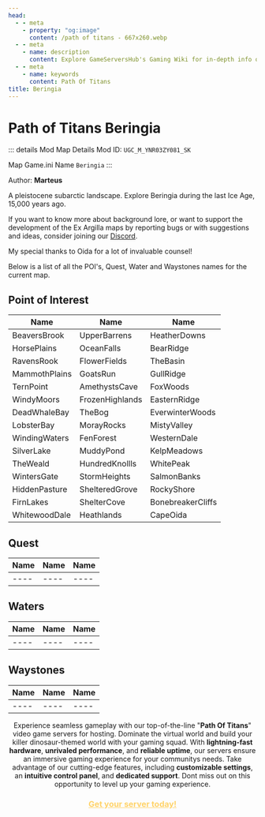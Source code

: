 ```yaml
---
head:
  - - meta
    - property: "og:image"
      content: /path of titans - 667x260.webp
  - - meta
    - name: description
      content: Explore GameServersHub's Gaming Wiki for in-depth info on Path of Titans. Find details on gameplay, features, and updates for the ultimate dino MMO adventure!
  - - meta
    - name: keywords
      content: Path Of Titans
title: Beringia
---
```


# Path of Titans Beringia

::: details Mod Map Details
Mod ID: `UGC_M_YNR03ZY081_SK`

Map Game.ini Name `Beringia`
:::

Author: **Marteus**

A pleistocene subarctic landscape. Explore Beringia during the last Ice Age, 15,000 years ago.

If you want to know more about background lore, or want to support the development of the Ex Argilla maps by reporting bugs or with suggestions and ideas, consider joining our [Discord](https://discord.gg/GfSEk9FkGT).

My special thanks to Oida for a lot of invaluable counsel!

Below is a list of all the POI's, Quest, Water and Waystones names for the current map.

## Point of Interest

| Name          | Name            | Name              |
| ------------- | --------------- | ----------------- |
| BeaversBrook  | UpperBarrens    | HeatherDowns      |
| HorsePlains   | OceanFalls      | BearRidge         |
| RavensRook    | FlowerFields    | TheBasin          |
| MammothPlains | GoatsRun        | GullRidge         |
| TernPoint     | AmethystsCave   | FoxWoods          |
| WindyMoors    | FrozenHighlands | EasternRidge      |
| DeadWhaleBay  | TheBog          | EverwinterWoods   |
| LobsterBay    | MorayRocks      | MistyValley       |
| WindingWaters | FenForest       | WesternDale       |
| SilverLake    | MuddyPond       | KelpMeadows       |
| TheWeald      | HundredKnollls  | WhitePeak         |
| WintersGate   | StormHeights    | SalmonBanks       |
| HiddenPasture | ShelteredGrove  | RockyShore        |
| FirnLakes     | ShelterCove     | BonebreakerCliffs |
| WhitewoodDale | Heathlands      | CapeOida          |

## Quest

| Name | Name | Name |
| ---- | ---- | ---- |
| ---- | ---- | ---- |

## Waters

| Name | Name | Name |
| ---- | ---- | ---- |
| ---- | ---- | ---- |

## Waystones

| Name | Name | Name |
| ---- | ---- | ---- |
| ---- | ---- | ---- |

<p style="text-align: center;"><span data-preserver-spaces="true">Experience seamless gameplay with our top-of-the-line "</span><strong><span data-preserver-spaces="true">Path Of Titans</span></strong><span data-preserver-spaces="true">" video game servers for hosting. Dominate the virtual world and build your killer dinosaur-themed world with your gaming squad. </span><span data-preserver-spaces="true">With </span><strong><span data-preserver-spaces="true">lightning-fast hardware</span></strong><span data-preserver-spaces="true">, </span><strong><span data-preserver-spaces="true">unrivaled performance</span></strong><span data-preserver-spaces="true">, and </span><strong><span data-preserver-spaces="true">reliable uptime</span></strong><span data-preserver-spaces="true">, our servers ensure an immersive gaming experience for your communitys needs. </span><span data-preserver-spaces="true">Take advantage of our cutting-edge features, including </span><strong><span data-preserver-spaces="true">customizable settings</span></strong><span data-preserver-spaces="true">, an </span><strong><span data-preserver-spaces="true">intuitive control panel</span></strong><span data-preserver-spaces="true">, and </span><strong><span data-preserver-spaces="true">dedicated support</span></strong><span data-preserver-spaces="true">. Dont miss out on this opportunity to level up your gaming experience.</span></p>
<h3 style="text-align: center;"><span style="color: #ffd369;"><a style="color: #ffd369;" href="https://gameservershub.com/hostin./path-of-titans/"><strong>Get your server today!</strong></a></span></h3>
